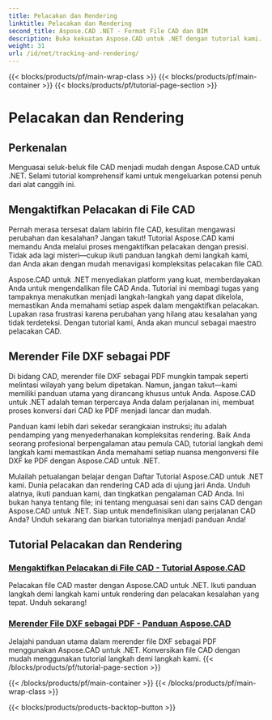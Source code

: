 ```yaml
---
title: Pelacakan dan Rendering
linktitle: Pelacakan dan Rendering
second_title: Aspose.CAD .NET - Format File CAD dan BIM
description: Buka kekuatan Aspose.CAD untuk .NET dengan tutorial kami. Pelajari cara mengaktifkan pelacakan dalam file CAD dan merender file DXF sebagai PDF dengan lancar.
weight: 31
url: /id/net/tracking-and-rendering/
---
```


{{< blocks/products/pf/main-wrap-class >}}
{{< blocks/products/pf/main-container >}}
{{< blocks/products/pf/tutorial-page-section >}}

# Pelacakan dan Rendering


## Perkenalan

Menguasai seluk-beluk file CAD menjadi mudah dengan Aspose.CAD untuk .NET. Selami tutorial komprehensif kami untuk mengeluarkan potensi penuh dari alat canggih ini. 

## Mengaktifkan Pelacakan di File CAD

Pernah merasa tersesat dalam labirin file CAD, kesulitan mengawasi perubahan dan kesalahan? Jangan takut! Tutorial Aspose.CAD kami memandu Anda melalui proses mengaktifkan pelacakan dengan presisi. Tidak ada lagi misteri—cukup ikuti panduan langkah demi langkah kami, dan Anda akan dengan mudah menavigasi kompleksitas pelacakan file CAD.

Aspose.CAD untuk .NET menyediakan platform yang kuat, memberdayakan Anda untuk mengendalikan file CAD Anda. Tutorial ini membagi tugas yang tampaknya menakutkan menjadi langkah-langkah yang dapat dikelola, memastikan Anda memahami setiap aspek dalam mengaktifkan pelacakan. Lupakan rasa frustrasi karena perubahan yang hilang atau kesalahan yang tidak terdeteksi. Dengan tutorial kami, Anda akan muncul sebagai maestro pelacakan CAD.

## Merender File DXF sebagai PDF

Di bidang CAD, merender file DXF sebagai PDF mungkin tampak seperti melintasi wilayah yang belum dipetakan. Namun, jangan takut—kami memiliki panduan utama yang dirancang khusus untuk Anda. Aspose.CAD untuk .NET adalah teman terpercaya Anda dalam perjalanan ini, membuat proses konversi dari CAD ke PDF menjadi lancar dan mudah.

Panduan kami lebih dari sekedar serangkaian instruksi; itu adalah pendamping yang menyederhanakan kompleksitas rendering. Baik Anda seorang profesional berpengalaman atau pemula CAD, tutorial langkah demi langkah kami memastikan Anda memahami setiap nuansa mengonversi file DXF ke PDF dengan Aspose.CAD untuk .NET.

Mulailah petualangan belajar dengan Daftar Tutorial Aspose.CAD untuk .NET kami. Dunia pelacakan dan rendering CAD ada di ujung jari Anda. Unduh alatnya, ikuti panduan kami, dan tingkatkan pengalaman CAD Anda. Ini bukan hanya tentang file; ini tentang menguasai seni dan sains CAD dengan Aspose.CAD untuk .NET. Siap untuk mendefinisikan ulang perjalanan CAD Anda? Unduh sekarang dan biarkan tutorialnya menjadi panduan Anda!
## Tutorial Pelacakan dan Rendering
### [Mengaktifkan Pelacakan di File CAD - Tutorial Aspose.CAD](./enabling-tracking-in-cad-files/)
Pelacakan file CAD master dengan Aspose.CAD untuk .NET. Ikuti panduan langkah demi langkah kami untuk rendering dan pelacakan kesalahan yang tepat. Unduh sekarang!
### [Merender File DXF sebagai PDF - Panduan Aspose.CAD](./rendering-dxf-files-as-pdf/)
Jelajahi panduan utama dalam merender file DXF sebagai PDF menggunakan Aspose.CAD untuk .NET. Konversikan file CAD dengan mudah menggunakan tutorial langkah demi langkah kami.
{{< /blocks/products/pf/tutorial-page-section >}}

{{< /blocks/products/pf/main-container >}}
{{< /blocks/products/pf/main-wrap-class >}}

{{< blocks/products/products-backtop-button >}}
